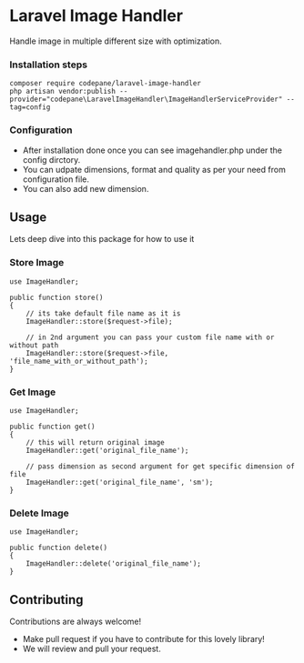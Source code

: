 
# Laravel Image Handler

Handle image in multiple different size with optimization.


### Installation steps
```
composer require codepane/laravel-image-handler
php artisan vendor:publish --provider="codepane\LaravelImageHandler\ImageHandlerServiceProvider" --tag=config
```

### Configuration

* After installation done once you can see imagehandler.php under the config dirctory.
* You can udpate dimensions, format and quality as per your need from configuration file.
* You can also add new dimension.



## Usage
Lets deep dive into this package for how to use it

### Store Image
```
use ImageHandler;

public function store()
{
    // its take default file name as it is
    ImageHandler::store($request->file);

    // in 2nd argument you can pass your custom file name with or without path
    ImageHandler::store($request->file, 'file_name_with_or_without_path');
}
```

### Get Image
```
use ImageHandler;

public function get()
{
    // this will return original image
    ImageHandler::get('original_file_name');

    // pass dimension as second argument for get specific dimension of file
    ImageHandler::get('original_file_name', 'sm');
}
```

### Delete Image
```
use ImageHandler;

public function delete()
{
    ImageHandler::delete('original_file_name');
}
```


## Contributing

Contributions are always welcome!

- Make pull request if you have to contribute for this lovely library!
- We will review and pull your request.

